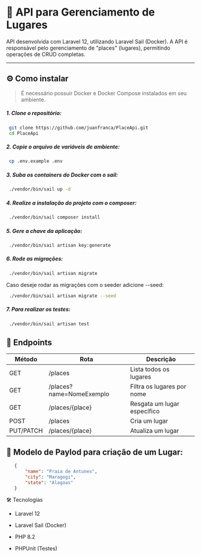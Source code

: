 # 📍 API para Gerenciamento de Lugares

API desenvolvida com Laravel 12, utilizando Laravel Sail (Docker). A API é responsável pelo gerenciamento de "places" (lugares), permitindo operações de CRUD completas.

---

## ⚙️ Como instalar

> É necessário possuir Docker e Docker Compose instalados em seu ambiente.

 ##### 1. Clone o repositório:
   ```bash
    git clone https://github.com/juanfranca/PlaceApi.git 
    cd PlaceApi
   ```
 ##### 2. Copie o arquivo de variáveis de ambiente:
   ```bash
    cp .env.example .env
   ```
##### 3. Suba os containers do Docker com o sail:
   ```bash
    ./vendor/bin/sail up -d
   ```
##### 4. Realize a instalação do projeto com o composer:
   ```bash
    ./vendor/bin/sail composer install
   ```
##### 5. Gere a chave da aplicação:
   ```bash
    ./vendor/bin/sail artisan key:generate
   ```
##### 6. Rode as migrações:
   ```bash 
    ./vendor/bin/sail artisan migrate
   ```

   Caso deseje rodar as migrações com o seeder adicione --seed:
   ```bash 
    ./vendor/bin/sail artisan migrate --seed
   ```
##### 7. Para realizar os testes: 
   ```bash 
    ./vendor/bin/sail artisan test
   ```

## 📡 Endpoints

| Método   | Rota                       | Descrição   |
| -------- | -----                      | ----------- |
| GET      | /places                    | Lista todos os lugares       |
| GET      | /places?name=NomeExemplo   | Filtra os lugares por nome             |
| GET      | /places/{place}            |   Resgata um lugar específico          |
| POST     | /places                    |     Cria um lugar        |
| PUT/PATCH| /places/{place}            |      Atualiza um lugar       |


## 📘 Modelo de Paylod para criação de um Lugar:
 ```json
    {
        "name": "Praia de Antunes",
        "city": "Maragogi",
        "state": "Alagoas"
    }
```

🛠️ Tecnologias

   *  Laravel 12

   *  Laravel Sail (Docker)

   * PHP 8.2

   * PHPUnit (Testes)